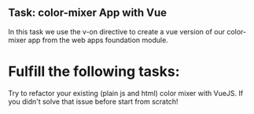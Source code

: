 ## Task: color-mixer App with Vue

In this task we use the v-on directive to create a vue version of our color-mixer app from the web apps foundation module.

# Fulfill the following tasks:

Try to refactor your existing (plain js and html) color mixer with VueJS.
If you didn't solve that issue before start from scratch!
